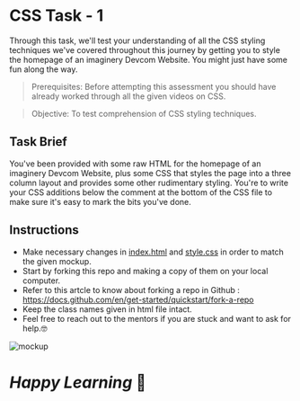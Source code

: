 # CSS Task - 1

Through this task, we'll test your understanding of all the CSS styling techniques we've covered throughout this journey by getting you to style the homepage of an imaginery Devcom Website. You might just have some fun along the way.
> Prerequisites: Before attempting this assessment you should have already worked through all the given videos on CSS.

> Objective: To test comprehension of CSS styling techniques.

## Task Brief

You've been provided with some raw HTML for the homepage of an imaginery Devcom Website, plus some CSS that styles the page into a three column layout and provides some other rudimentary styling. You're to write your CSS additions below the comment at the bottom of the CSS file to make sure it's easy to mark the bits you've done.

## Instructions 

- Make necessary changes in [index.html](https://github.com/rishikeshvk/Devcom-CSS-Task-1/blob/26234e4a7ecf38e4e0f0f7a8263d1e924fa09249/CSS%20Task/index.html) and [style.css](https://github.com/rishikeshvk/Devcom-CSS-Task-1/blob/26234e4a7ecf38e4e0f0f7a8263d1e924fa09249/CSS%20Task/style.css) in order to match the given mockup.
- Start by forking this repo and making a copy of them on your local computer.
- Refer to this artcle to know about forking a repo in Github : https://docs.github.com/en/get-started/quickstart/fork-a-repo
- Keep the class names given in html file intact.
- Feel free to reach out to the mentors if you are stuck and want to ask for help.:nerd_face:

![mockup](https://github.com/rishikeshvk/Devcom-CSS-Task-1/blob/ae12a7a2824f2a18b27ff64d5a8ff831a910d06f/Mockup.png)

# *Happy Learning* :high_brightness:
